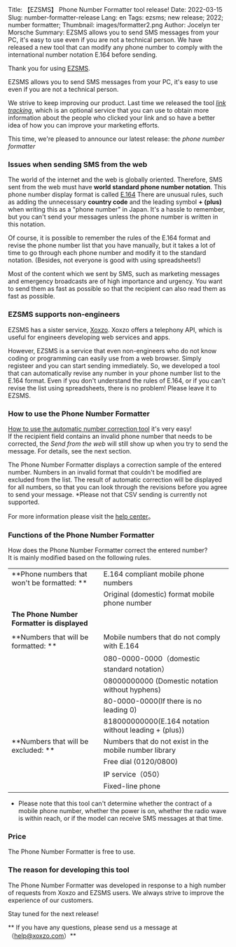 Title: 【EZSMS】 Phone Number Formatter tool release! 
Date: 2022-03-15
Slug: number-formatter-release
Lang: en
Tags: ezsms; new release; 2022; number formatter;
Thumbnail: images/formatter2.png
Author: Jocelyn ter Morsche
Summary: EZSMS allows you to send SMS messages from your PC, it's easy to use even if you are not a technical person. We have released a new tool that can modify any phone number to comply with the international number notation E.164 before sending.

Thank you for using [EZSMS](https://www.ezsms.biz/).

EZSMS allows you to send SMS messages from your PC, it's easy to use even if you are not a technical person.

We strive to keep improving our product. Last time we released the tool  [_link tracking_](https://blog.xoxzo.com/en/2021/01/28/ez-link-tracking-release/), which is an optional service that you can use to obtain more information about the people who clicked your link and so have a better idea of how you can improve your marketing efforts.

This time, we're pleased to announce our latest release: the _phone number formatter_

### Issues when sending SMS from the web

The world of the internet and the web is globally oriented. Therefore, SMS sent from the web must have **world standard phone number notation**.
This phone number display format is called [E.164](https://help.xoxzo.com/ezsms-sms-delivery-service/articles/E164-format/)
There are unusual rules, such as adding the unnecessary __country code__ and the leading symbol **+ (plus)** when writing this as a "phone number" in Japan.
It's a hassle to remember, but you can't send your messages unless the phone number is written in this notation.

Of course, it is possible to remember the rules of the E.164 format and revise the phone number list that you have manually, but it takes a lot of time to go through each phone number and modify it to the standard notation. (Besides, not everyone is good with using spreadsheets!)

Most of the content which we sent by SMS, such as marketing messages and emergency broadcasts are of high importance and urgency. You want to send them as fast as possible so that the recipient can also read them as fast as possible.

### EZSMS supports non-engineers

EZSMS has a sister service, [Xoxzo](https://www.xoxzo.com/). Xoxzo offers a telephony API, which is useful for engineers developing web services and apps.

However, EZSMS is a service that even non-engineers who do not know coding or programming can easily use from a web browser. Simply registeer and you can start sending immediately. So, we developed a tool that can automatically revise any number in your phone number list to the E.164 format. Even if you don't understand the rules of E.164, or if you can't revise the list using spreadsheets, there is no problem! Please leave it to EZSMS.

### How to use the Phone Number Formatter

[How to use the automatic number correction tool](https://help.xoxzo.com/en/ezsms-sms-delivery-service/articles/how-to-use-number-formatter/) it's very easy! <br>
If the recipient field contains an invalid phone number that needs to be corrected, the _Send from the web_ will still show up when you try to send the message. For details, see the next section.

The Phone Number Formatter displays a correction sample of the entered number. Numbers in an invalid format that couldn't be modified are excluded from the list. The result of automatic correction will be displayed for all numbers, so that you can look through the revisions before you agree to send your message.
*Please not that CSV sending is currently not supported. 

For more information please visit the [help center](https://help.xoxzo.com/en/ezsms-sms-delivery-service/articles/how-to-use-number-formatter)。


### Functions of the Phone Number Formatter

How does the Phone Number Formatter correct the entered number? <br>
It is mainly modified based on the following rules.

|||
|--------------------|--------------------|
|**Phone numbers that won't be formatted: **|E.164 compliant mobile phone numbers|
||Original (domestic) format mobile phone number | corrected to the E.164 number before sending|
|**The Phone Number Formatter is displayed**||
|||
|**Numbers that will be formatted: ** | Mobile numbers that do not comply with E.164|
||080-0000-0000（domestic standard notation）|
||08000000000 (Domestic notation without hyphens)|
||80-0000-0000(If there is no leading 0)|
||818000000000(E.164 notation without leading + (plus))|
|**Numbers that will be excluded: ** | Numbers that do not exist in the mobile number library|
||Free dial (0120/0800)|
||IP service（050）|
||Fixed-line phone|

* Please note that this tool can't determine whether the contract of a mobile phone number, whether the power is on, whether the radio wave is within reach, or if the model can receive SMS messages at that time.

### Price

The Phone Number Formatter is free to use.

### The reason for developing this tool

The Phone Number Formatter was developed in response to a high number of requests from Xoxzo and EZSMS users.
We always strive to improve the experience of our customers. 

Stay tuned for the next release!

** If you have any questions, please send us a message at（help@xoxzo.com）**

